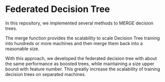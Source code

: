 # Federated Decision Tree

In this repository, we implemented several methods to MERGE decision trees.

The merge function provides the scalability to scale Decision Tree training into hundreds or more machines and then merge them back into a reasonable size.

With this approach, we developed the federated decision tree with about the same performance as boosted trees, while maintaining a size upper bound with feature number. This greatly increase the scalability of training decision trees on separated machines.

